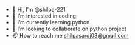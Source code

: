 - 👋 Hi, I’m @shilpa-221
- 👀 I’m interested in coding
- 🌱 I’m currently learning python
- 💞️ I’m looking to collaborate on python project
- 📫 How to reach me shilpasaroj03@gmail.com

<!---
shilpa-221/shilpa-221 is a ✨ special ✨ repository because its `README.md` (this file) appears on your GitHub profile.
You can click the Preview link to take a look at your changes.
--->
